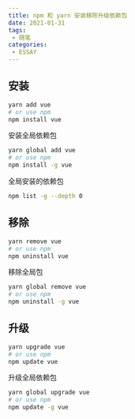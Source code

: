 ```yaml
---
title: npm 和 yarn 安装移除升级依赖包
date: 2021-01-31
tags:
 - 随笔
categories: 
 - ESSAY
---
```


## 安装

```sh
yarn add vue
# or use npm
npm install vue
```

安装全局依赖包
```sh
yarn global add vue
# or use npm
npm install -g vue
```

全局安装的依赖包
```sh
npm list -g --depth 0
```

## 移除

```sh
yarn remove vue
# or use npm
npm uninstall vue
```

移除全局包
```sh
yarn global remove vue
# or use npm
npm uninstall -g vue
```

## 升级

```sh
yarn upgrade vue
# or use npm
npm update vue
```

升级全局依赖包
```sh
yarn global upgrade vue
# or use npm
npm update -g vue
```